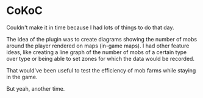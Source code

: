 CoKoC
=====

Couldn't make it in time because I had lots of things to do that day.

The idea of the plugin was to create diagrams showing the number of mobs around the player rendered on maps (in-game maps). I had other feature ideas, like creating a line graph of the number of mobs of a certain type over type or being able to set zones for which the data would be recorded.

That would've been useful to test the efficiency of mob farms while staying in the game.

But yeah, another time.
